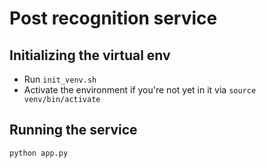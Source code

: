 # Post recognition service

## Initializing the virtual env

- Run `init_venv.sh`
- Activate the environment if you're not yet in it via `source venv/bin/activate`

## Running the service

`python app.py`
